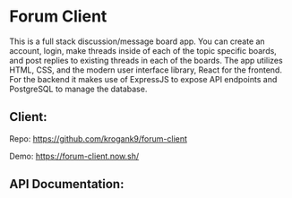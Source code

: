 # Forum Client

This is a full stack discussion/message board app. You can create an account, login, make threads inside of each of the topic specific boards, and post replies to existing threads in each of the boards. The app utilizes HTML, CSS, and the modern user interface library, React for the frontend. For the backend it makes use of ExpressJS to expose API endpoints and PostgreSQL to manage the database.

## Client:

Repo: https://github.com/krogank9/forum-client

Demo: https://forum-client.now.sh/

## API Documentation:
